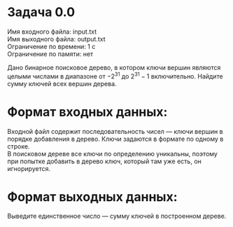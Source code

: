 # Задача 0.0
Имя входного файла: input.txt  
Имя выходного файла: output.txt  
Ограничение по времени: 1 с  
Ограничение по памяти: нет  

Дано бинарное поисковое дерево, в котором ключи вершин являются целыми числами в диапазоне от $−2^{31}$ до $2^{31} − 1$ включительно. Найдите сумму ключей всех вершин дерева.

# Формат входных данных:

Входной файл содержит последовательность чисел — ключи вершин в порядке добавления в дерево. Ключи задаются в формате по одному в строке.  
В поисковом дереве все ключи по определению уникальны, поэтому при попытке добавить в дерево ключ, который там уже есть, он игнорируется.

# Формат выходных данных:

Выведите единственное число — сумму ключей в построенном дереве.